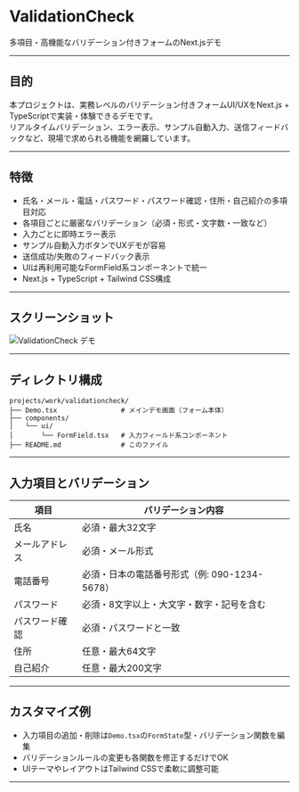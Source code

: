 # ValidationCheck

多項目・高機能なバリデーション付きフォームのNext.jsデモ

---

## 目的

本プロジェクトは、実務レベルのバリデーション付きフォームUI/UXをNext.js + TypeScriptで実装・体験できるデモです。  
リアルタイムバリデーション、エラー表示、サンプル自動入力、送信フィードバックなど、現場で求められる機能を網羅しています。

---

## 特徴

- 氏名・メール・電話・パスワード・パスワード確認・住所・自己紹介の多項目対応
- 各項目ごとに厳密なバリデーション（必須・形式・文字数・一致など）
- 入力ごとに即時エラー表示
- サンプル自動入力ボタンでUXデモが容易
- 送信成功/失敗のフィードバック表示
- UIは再利用可能なFormField系コンポーネントで統一
- Next.js + TypeScript + Tailwind CSS構成

---

## スクリーンショット

<!-- 適宜差し替えてください -->
![ValidationCheck デモ](./screenshot.png)

---

## ディレクトリ構成

```
projects/work/validationcheck/
├── Demo.tsx                # メインデモ画面（フォーム本体）
├── components/
│   └── ui/
│       └── FormField.tsx   # 入力フィールド系コンポーネント
├── README.md               # このファイル
```

---

## 入力項目とバリデーション

| 項目             | バリデーション内容                                         |
|------------------|----------------------------------------------------------|
| 氏名             | 必須・最大32文字                                         |
| メールアドレス   | 必須・メール形式                                         |
| 電話番号         | 必須・日本の電話番号形式（例: 090-1234-5678）             |
| パスワード       | 必須・8文字以上・大文字・数字・記号を含む                 |
| パスワード確認   | 必須・パスワードと一致                                   |
| 住所             | 任意・最大64文字                                         |
| 自己紹介         | 任意・最大200文字                                        |

---

## カスタマイズ例

- 入力項目の追加・削除は`Demo.tsx`の`FormState`型・バリデーション関数を編集
- バリデーションルールの変更も各関数を修正するだけでOK
- UIテーマやレイアウトはTailwind CSSで柔軟に調整可能

---
